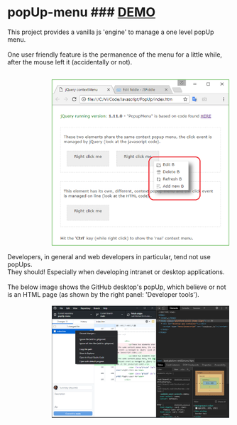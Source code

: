 
# popUp-menu ### [DEMO](https://cogit-ergo-sum.github.io/popUp-menu/)
This project provides a vanilla js 'engine' to manage a one level popUp menu.<br> 
<br>
One user friendly feature is the permanence of the menu for a little while, after the mouse left it (accidentally or not).<br> 
<br>

<img src="./images/PopUp-menu.png" alt="drawing" style="display: block; margin-left: 100px; auto;width:400px;" class="center"/>
<!-- ![GitHub](/PopUp-menu.png =10x) -->
<!-- # Format: ![Alt Text](url) -->

<br>
Developers, in general and web developers in particular, tend not use popUps.<br>
They should! Especially when developing intranet or desktop applications.<br>
<br>
The below image shows the GitHub desktop's popUp, which believe or not is an HTML page (as shown by the right panel: 'Developer tools').<br>
<br>
<img src="./images/gitHub-desktop.F12.png" alt="drawing" style="display: block; margin-left: 100px; width:400px;" class="center"/>
<!-- ![GitHub](/gitHub-desktop.F12.png) -->



